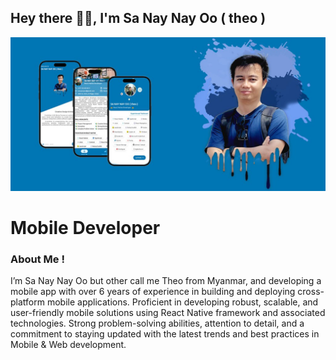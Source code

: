 ## Hey there 🙋‍♂️, I'm Sa Nay Nay Oo ( theo )
![ Mobile Development ](https://github.com/sanaynayoo/sanaynayoo/blob/main/cover.jpg)
# Mobile Developer
### About Me !

I’m Sa Nay Nay Oo but other call me Theo from Myanmar, and developing a mobile app with over 6 years of experience in building and deploying cross-platform mobile applications. Proficient in developing robust, scalable, and user-friendly mobile solutions using React Native framework and associated technologies. Strong problem-solving abilities, attention to detail, and a commitment to staying updated with the latest trends and best practices in Mobile & Web development.
